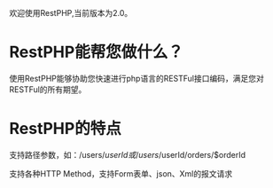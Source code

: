 欢迎使用RestPHP,当前版本为2.0。

# RestPHP能帮您做什么？
使用RestPHP能够协助您快速进行php语言的RESTFul接口编码，满足您对RESTFul的所有期望。

# RestPHP的特点
支持路径参数，如：/users/$userId 或 /users/$userId/orders/$orderId

支持各种HTTP Method，支持Form表单、json、Xml的报文请求
